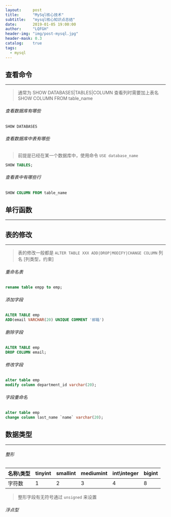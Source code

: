 ```yaml
---
layout:     post
title:      "MySql核心技术"
subtitle:   "mysql核心知识点总结"
date:       2019-01-05 19:00:00
author:     "LQFGH"
header-img: "img/post-mysql.jpg"
header-mask: 0.3
catalog:    true
tags:
  - mysql
---
```


## 查看命令

***

> 通常为 SHOW DATABASES|TABLES|COLUMN 
> 查看列时需要加上表名 SHOW COLUMN FROM table_name

###### 查看数据库有哪些
```sql
SHOW DATABASES
```


###### 查看数据库中表有哪些
> 前提是已经在某一个数据库中，使用命令 `USE database_name`
```sql
SHOW TABLES;
```


###### 查看表中有哪些行
```sql
SHOW COLUMN FROM table_name
```



## 单行函数

***






## 表的修改

***



> 表的修改一般都是
> `ALTER TABLE XXX ADD|DROP|MODIFY|CHANGE COLUMN` 列名 [列类型，约束]

###### 重命名表
```sql
rename table empp to emp;
```


###### 添加字段
```sql
ALTER TABLE emp
ADD(email VARCHAR(20) UNIQUE COMMENT '邮箱')
```


###### 删除字段
```sql
ALTER TABLE emp
DROP COLUMN email;
```


###### 修改字段
```sql
alter table emp
modify column department_id varchar(20);
```


###### 字段重命名
```sql
alter table emp
change column last_name `name` varchar(20);
```



## 数据类型

***


###### 整形

|名称\类型|  tinyint   |  smallint   |  mediumint   |  int\integer   |  bigint   |
|---| --- | --- | --- | --- | --- |
|  字符数 |  1   |  2   |  3   |  4   |  8    |

> 整形字段有无符号通过 `unsigned` 来设置


###### 浮点型




